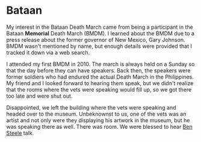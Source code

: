 # Bataan

My interest in the Bataan Death March came from being a participant in the
Bataan **Memorial** Death March (BMDM).  I learned about the BMDM due to
a press release about the former governor of New Mexico, Gary Johnson.  BMDM
wasn't mentioned by name, but enough details were provided that I tracked it
down via a web search.  

I attended my first BMDM in 2010. The march is always held on a Sunday so that
the day before they can have speakers.  Back then, the speakers were former
soldiers who had endured the actual Death March in the Philippines. My friend
and I looked forward to hearing them speak, but we didn't realize that the
rooms where the vets were speaking would fill up, so we got there too late and
were shut out.

Disappointed, we left the building where the vets were speaking and
headed over to the museum. Unbeknownst to us, one of the vets was an
artist and not only were they displaying his artwork in the museum,
but he was speaking there as well.  There was room.  We were blessed
to hear [Ben Steele](https://youtu.be/bDx7KD7tt9k?t=319)
talk.

